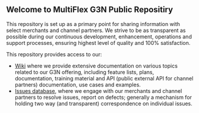 ## Welcome to MultiFlex G3N Public Repositiry

This repository is set up as a primary point for sharing information with select merchants and channel partners. We strive to be as transparent as possible during our continuous development, enhancement, operations and support processes, ensuring highest level of quality and 100% satisfaction.

This repository provides access to our:

- [Wiki](https://github.com/mhsystems/G3N/wiki) where we provide extensive documentation on various topics related to our G3N offering, including feature lists, plans, documentation, training material and API (public external API for channel partners) documentation, use cases and examples.
- [Issues database](https://github.com/mhsystems/G3N/issues), where we engage with our merchants and channel partners to resolve issues, report on defects; generally a mechanism for holding two way (and transparent) correspondence on individual issues.
